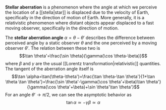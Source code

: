 **Stellar aberration** is a phenomenon where the angle at which we perceive the location of a [[stella|star]] is displaced due to the velocity of Earth, specifically in the direction of motion of Earth. More generally, it is a relativistic phenomenon where distant objects appear displaced to a fast moving observer, specifically in the direction of motion.

The **stellar aberration angle** $\alpha=\theta-\theta'$ describes the difference between perceived angle by a static observer $\theta$ and the one perceived by a moving observer $\theta'$. The relation between these two is
$$\tan \theta'=\frac{\sin \theta}{\gamma(\cos \theta-\beta)}$$
where $\beta$ and $\gamma$ are the usual [[Lorentz transformation|relativistic]] quantities. The tangent of the aberration angle itself is
$$\tan \alpha=\tan(\theta-\theta')=\frac{\tan \theta-\tan \theta'}{1+\tan \theta \tan \theta'}=\frac{\sin \theta'-\gamma(\cos \theta'+\beta)\tan \theta'}{\gamma(\cos \theta'+\beta)+\sin \theta'\tan \theta'}$$
For an angle $\theta'\to \pi/2$, we can see the asymptotic behavior as
$$\tan \alpha\simeq-\gamma \beta \simeq \alpha$$

